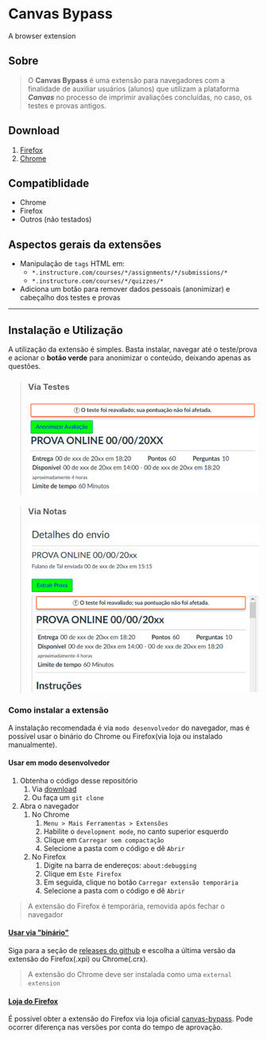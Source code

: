 # Canvas Bypass
A browser extension

## Sobre

> O **Canvas Bypass** é uma extensão para navegadores com a finalidade de auxiliar usuários (alunos) que utilizam a plataforma ***Canvas*** no processo de imprimir avaliações concluídas, no caso, os testes e provas antigos.

## Download
1. [Firefox](https://addons.mozilla.org/pt-BR/firefox/addon/canvas-bypass/)
2. [Chrome](https://github.com/println/chrome-extension-bypass#como-instalar-a-extens%C3%A3o) 

## Compatiblidade
* Chrome
* Firefox
* Outros (não testados) 

## Aspectos gerais da extensões

* Manipulação de `tags` HTML em:
  * `*.instructure.com/courses/*/assignments/*/submissions/*`
  * `*.instructure.com/courses/*/quizzes/*`
* Adiciona um botão para remover dados pessoais (anonimizar) e cabeçalho dos testes e provas

***
## Instalação e Utilização

A utilização da extensão é simples. Basta instalar, navegar até o teste/prova e acionar o **botão verde** para anonimizar o conteúdo, deixando apenas as questões.

> ### Via Testes
> ![Via Testes/Provas](https://raw.githubusercontent.com/println/chrome-extension-bypass/master/.doc/via-testes.png)

> ### Via Notas
> ![Via Notas](https://raw.githubusercontent.com/println/chrome-extension-bypass/master/.doc/via-notas.png)

### Como instalar a extensão
A instalação recomendada é via `modo desenvolvedor` do navegador, mas é possível usar o binário do Chrome ou Firefox(via loja ou instalado manualmente).

#### Usar em modo desenvolvedor
1. Obtenha o código desse repositório
   1. Via [download](https://github.com/println/chrome-extension-bypass/archive/refs/heads/master.zip) 
   2. Ou faça um `git clone` 
2. Abra o navegador
   1. No Chrome
      1. `Menu > Mais Ferramentas > Extensões`
      2. Habilite o `development mode`, no canto superior esquerdo
      3. Clique em `Carregar sem compactação`
      4. Selecione a pasta com o código e dê `Abrir`
   2. No Firefox
      1. Digite na barra de endereços: `about:debugging`
      2. Clique em `Este Firefox`
      3. Em seguida, clique no botão `Carregar extensão temporária`
      4. Selecione a pasta com o código e dê `Abrir`

> A extensão do Firefox é temporária, removida após fechar o navegador 

#### [Usar via "binário"](https://github.com/println/chrome-extension-bypass/releases)
Siga para a seção de [releases do github](https://github.com/println/chrome-extension-bypass/releases) e escolha a última versão da extensão do Firefox(.xpi) ou Chrome(.crx).

> A extensão do Chrome deve ser instalada como uma `external extension`

#### [Loja do Firefox](https://addons.mozilla.org/pt-BR/firefox/addon/canvas-bypass/)
É possível obter a extensão do Firefox via loja oficial [canvas-bypass](https://addons.mozilla.org/pt-BR/firefox/addon/canvas-bypass/). Pode ocorrer diferença nas versões por conta do tempo de aprovação.

